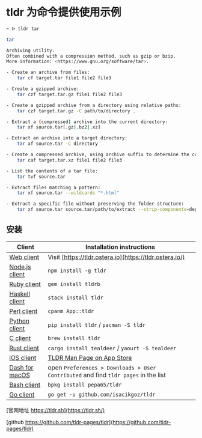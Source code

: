 # tldr 为命令提供使用示例

``` bash
~ ᐅ tldr tar                    

tar

Archiving utility.
Often combined with a compression method, such as gzip or bzip.
More information: <https://www.gnu.org/software/tar>.

- Create an archive from files:
    tar cf target.tar file1 file2 file3

- Create a gzipped archive:
    tar czf target.tar.gz file1 file2 file3

- Create a gzipped archive from a directory using relative paths:
    tar czf target.tar.gz -C path/to/directory .

- Extract a (compressed) archive into the current directory:
    tar xf source.tar[.gz|.bz2|.xz]

- Extract an archive into a target directory:
    tar xf source.tar -C directory

- Create a compressed archive, using archive suffix to determine the compression program:
    tar caf target.tar.xz file1 file2 file3

- List the contents of a tar file:
    tar tvf source.tar

- Extract files matching a pattern:
    tar xf source.tar --wildcards "*.html"

- Extract a specific file without preserving the folder structure:
    tar xf source.tar source.tar/path/to/extract --strip-components=depth_to_strip
```

## 安装

| Client                                                       | Installation instructions                                    |
| ------------------------------------------------------------ | ------------------------------------------------------------ |
| [Web client](https://github.com/ostera/tldr.jsx)             | Visit [https://tldr.ostera.io](https://tldr.ostera.io/)      |
| [Node.js client](https://github.com/tldr-pages/tldr-node-client) | `npm install -g tldr`                                        |
| [Ruby client](https://github.com/YellowApple/tldrb)          | `gem install tldrb`                                          |
| [Haskell client](https://github.com/psibi/tldr-hs)           | `stack install tldr`                                         |
| [Perl client](https://github.com/skaji/perl-tldr)            | `cpanm App::tldr`                                            |
| [Python client](https://github.com/tldr-pages/tldr-python-client) | `pip install tldr` / `pacman -S tldr`                        |
| [C client](https://github.com/tldr-pages/tldr-c-client)      | `brew install tldr`                                          |
| [Rust client](https://github.com/dbrgn/tealdeer/)            | `cargo install tealdeer` / `yaourt -S tealdeer`              |
| [iOS client](https://github.com/freesuraj/TLDR)              | [TLDR Man Page on App Store](https://appsto.re/sg/IQ0-_.i)   |
| [Dash for macOS](https://github.com/Moddus/tldr-python-dash-docset) | open `Preferences > Downloads > User Contributed` and find `tldr pages` in the list |
| [Bash client](https://github.com/pepa65/tldr-bash-client)    | `bpkg install pepa65/tldr`                                   |
| [Go client](https://github.com/isacikgoz/tldr)               | `go get -u github.com/isacikgoz/tldr`                        |

[官网地址 https://tldr.sh](https://tldr.sh/)

[github https://github.com/tldr-pages/tldr](https://github.com/tldr-pages/tldr)